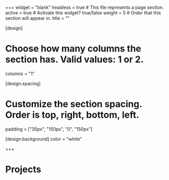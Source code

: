 +++
widget = "blank"
headless = true  # This file represents a page section.
active = true  # Activate this widget? true/false
weight = 5  # Order that this section will appear in.
title = ""

[design]
  # Choose how many columns the section has. Valid values: 1 or 2.
  columns = "1"

[design.spacing]
  # Customize the section spacing. Order is top, right, bottom, left.
  padding = ["30px", "150px", "0", "150px"]

[design.background]
  color = "white"

+++
# Projects
